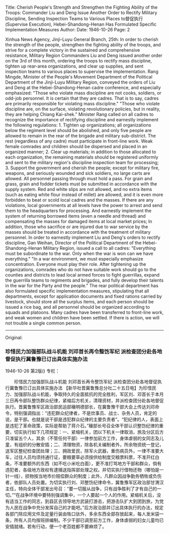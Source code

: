 Title: Cherish People's Strength and Strengthen the Fighting Ability of the Troops: Commander Liu and Deng Issue Another Order to Rectify Military Discipline, Sending Inspection Teams to Various Places to督促执行 (Supervise Execution), Hebei-Shandong-Henan Has Formulated Specific Implementation Measures
Author:
Date: 1946-10-26
Page: 2

Xinhua News Agency, Jinji-Luyu General Branch, 25th: In order to cherish the strength of the people, strengthen the fighting ability of the troops, and strive for a complete victory in the sustained and comprehensive resistance, Military Region Commanders Liu and Deng issued another order on the 3rd of this month, ordering the troops to rectify mass discipline, tighten up rear-area organizations, and clear up supplies, and sent inspection teams to various places to supervise the implementation. Rang Mingde, Minister of the People's Movement Department of the Political Department of the Jinji-Luyu Military Region, conveyed the orders of Liu and Deng at the Hebei-Shandong-Henan cadre conference, and especially emphasized: "Those who violate mass discipline are not cooks, soldiers, or odd-job personnel. It is certain that they are cadres. That is to say, cadres are primarily responsible for violating mass discipline." "Those who violate discipline are, on the surface, violating revolutionary policies, but in reality, they are helping Chiang Kai-shek." Minister Rang called on all cadres to recognize the importance of rectifying discipline and earnestly implement the following regulations: 1. Tighten up organizations; all organizations below the regiment level should be abolished, and only five people are allowed to remain in the rear of the brigade and military sub-district. The rest (regardless of any cadre) must participate in front-line work. Weak female comrades and children should be dispersed and placed in an organized manner; 2. Clear up materials; in addition to those allocated to each organization, the remaining materials should be registered uniformly and sent to the military region's discipline inspection team for processing; 3. Support the government and cherish the people; except for military fire, weapons, and seriously wounded and sick soldiers, no large carts are allowed. All personnel passing through must hold a pass. For grain and grass, grain and fodder tickets must be submitted in accordance with the supply system. Red and white slips are not allowed, and no extra items (such as eating white flour instead of millet) are allowed, and it is even more forbidden to beat or scold local cadres and the masses. If there are any violations, local governments at all levels have the power to arrest and send them to the headquarters for processing. And earnestly implement the system of returning borrowed items (even a needle and thread) and compensating the masses for damaged items at local market prices; In addition, those who sacrifice or are injured due to war service by the masses should be treated in accordance with the treatment of military personnel. In order to earnestly implement Liu and Deng's orders to rectify discipline, Gan Weihan, Director of the Political Department of the Hebei-Shandong-Henan Military Region, issued a call to all cadres: "Everything must be subordinate to the war. Only when the war is won can we have everything." "In a war environment, we must especially emphasize concentration. Everyone must play their role. After tightening up the organizations, comrades who do not have suitable work should go to the counties and districts to lead local armed forces to fight guerrillas, expand the guerrilla teams to regiments and brigades, and fully develop their talents in the war for the Party and the people." The rear political department has also formulated specific implementation measures, stipulating that all departments, except for application documents and fixed rations carried by livestock, should store all the surplus items, and each person should be issued a rice bag, and all personnel should be organized according to squads and platoons. Many cadres have been transferred to front-line work, and weak women and children have been settled. If there is action, we will not trouble a single common person.



<hr /> 

Original: 


### 珍惜民力加强部队战斗机能  刘邓首长再令整饬军纪  派检查团分赴各地督促执行冀鲁豫已订出具体实施办法

1946-10-26
第2版()
专栏：

　　珍惜民力加强部队战斗机能
    刘邓首长再令整饬军纪
    派检查团分赴各地督促执行冀鲁豫已订出具体实施办法
    【新华社晋冀鲁豫总分社二十五日电】为珍惜民力、加强部队战斗机能，争取持久的全面抵抗的完全胜利，军区刘、邓首长于本月三日再令部队整饬群众纪律，紧缩后方机关，清理资材，并派检查团分赴各地督促执行。晋冀鲁豫军区政治部民运部穰明德部长，在冀鲁豫干部大会上传达刘邓命令，特别强调指出：“违犯群众纪律者，不是炊事员、战士、杂务人员，肯定的说，是干部。也就是说干部是违犯群众纪律的主要负责者”。“犯纪律的人，表面上是违犯了革命政策，实际是帮助了蒋介石。”穰部长号召全体干部认识整饬纪律的重要，切实执行如下几项规定：一、紧缩机关，团以下机关一律取消，旅及分区后方只准留五个人，其余（不管任何干部）一律参加前方工作，身体虐弱的女同志及儿童，有组织的分散安插；二、清理物资，除各机关编制者外，所余物资统一登记，送军区整纪检查团处理；三、拥政爱民，除军火武器，重伤病员外，一律不准要大车，过往人员均须持通行证，要粮要草必须按供给制度交粮票料票，不准开红白条，不准要额外的东西（如不吃小米吃白面），更不准打骂地方干部和群众，倘有违犯者，各级地方政权有逮捕送指挥部处理之权。并切实执行借物还物（哪怕是一针一线），损物按当地市价赔偿群众的制度；此外，凡群众因战争勤务牺牲或负伤者，依部队人员处置。为切实执行刘、邓整饬纪律命令，冀鲁豫军区政治部甘渭汉主任，特向全体干部发出号召：“要一切服从战争，只有战争胜利了才有自己的一切。”“在战争环境中要特别强调集中，一个人要起一个人的作用。紧缩机关后，没有适当工作的同志，到县区去领导地方武装打游击，把游击队扩大到团到旅，为党为人民在战争中充分发挥自己的才能吧。”后方政治部并订出具体执行的办法，规定各部门除应用文件及定量行装由牲口驮外，多余东西全部存放起来，每人发米袋一条，所有人员均按班排编制。不少干部已调至前方工作，身体虐弱的妇女儿童均已安插就绪。若有行动，便一个老百姓都不要麻烦了。
